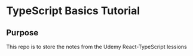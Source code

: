 # TypeScript Basics Tutorial

## Purpose

This repo is to store the notes from the Udemy React-TypeScript lessions